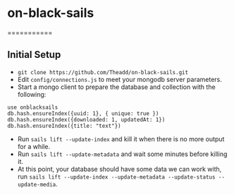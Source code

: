 # on-black-sails
===========

## Initial Setup
* `git clone https://github.com/Theadd/on-black-sails.git`
* Edit `config/connections.js` to meet your mongodb server parameters.
* Start a mongo client to prepare the database and collection with the following:
```
use onblacksails
db.hash.ensureIndex({uuid: 1}, { unique: true })
db.hash.ensureIndex({downloaded: 1, updatedAt: 1})
db.hash.ensureIndex({title: "text"})
```
* Run `sails lift --update-index` and kill it when there is no more output for a while.
* Run `sails lift --update-metadata` and wait some minutes before killing it.
* At this point, your database should have some data we can work with, run `sails lift --update-index --update-metadata --update-status --update-media`.
